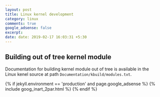 ```yaml
---
layout: post
title: Linux kernel development
category: linux
comments: true
google_adsense: false
excerpt: 
date: date: 2019-02-17 16:03:31 +5:30
---
```

## Building out of tree kernel module

Documentation for building kernel module out of tree is available in the Linux kenel source at path `Documentation/kbuild/modules.txt`.
<!--after two or more paragraphs-->

  {% if jekyll.environment == 'production' and page.google_adsense %}
  {% include goog_inart_2par.html %}
  {% endif %}

